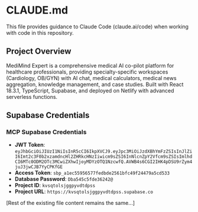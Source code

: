 # CLAUDE.md

This file provides guidance to Claude Code (claude.ai/code) when working with code in this repository.

## Project Overview

MediMind Expert is a comprehensive medical AI co-pilot platform for healthcare professionals, providing specialty-specific workspaces (Cardiology, OB/GYN) with AI chat, medical calculators, medical news aggregation, knowledge management, and case studies. Built with React 18.3.1, TypeScript, Supabase, and deployed on Netlify with advanced serverless functions.

## Supabase Credentials

### MCP Supabase Credentials
- **JWT Token**: `eyJhbGciOiJIUzI1NiIsInR5cCI6IkpXVCJ9.eyJpc3MiOiJzdXBhYmFzZSIsInJlZiI6Imt2c3F0b2xzamdncHl2ZHRkcHNzIiwicm9sZSI6InNlcnZpY2Vfcm9sZSIsImlhdCI6MTc0ODM2OTc3MCwiZXhwIjoyMDYzOTQ1NzcwfQ.AVWB4s6CGI2IHK4pDSU9rZym4juJ3jwCJB7YyCPKfGE`
- **Access Token**: `sbp_a1ec55956577fedbde2561bfc49f24479a5cd533`
- **Database Password**: `Dba545c5fde36242@`
- **Project ID**: `kvsqtolsjggpyvdtdpss`
- **Project URL**: `https://kvsqtolsjggpyvdtdpss.supabase.co`

[Rest of the existing file content remains the same...]
```